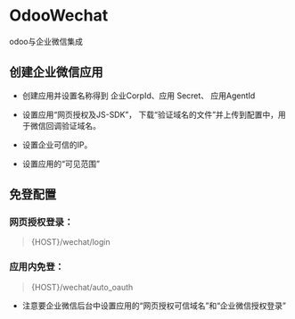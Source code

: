 # OdooWechat
odoo与企业微信集成


## 创建企业微信应用

- 创建应用并设置名称得到  企业CorpId、应用 Secret、 应用AgentId

- 设置应用“网页授权及JS-SDK”， 下载“验证域名的文件”并上传到配置中，用于微信回调验证域名。

- 设置企业可信的IP。

- 设置应用的“可见范围”

## 免登配置

### 网页授权登录：
> {HOST}/wechat/login

### 应用内免登：
> {HOST}/wechat/auto_oauth

- 注意要企业微信后台中设置应用的“网页授权可信域名”和“企业微信授权登录”




